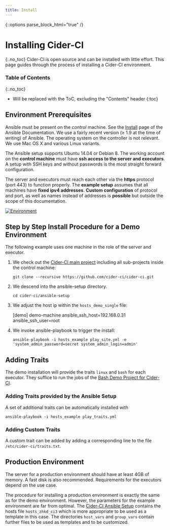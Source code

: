 ```yaml
---
title: Install
---
```

{::options parse_block_html="true" /}

# Installing Cider-CI 
{:.no_toc}
Cider-CI is open source and can be installed with little effort. This page
guides through the process of installing a Cider-CI environment.


### Table of Contents 
{:.no_toc}
* Will be replaced with the ToC, excluding the "Contents" header
{:toc}



## Environment Prerequisites 

<div class="row"> <div class="col-md-6">

Ansible must be present on the *control* machine. See the [Install][] page of
the Ansible Documentation. We use a fairly recent version (≥ 1.9 at the time of
writing) of Ansible. The operating system on the controller is not relevant. We
use Mac OS X and various Linux variants. 

The Ansible setup supports Ubuntu 14.04 or Debian 8. The working account on the
**control machine**  must have **ssh access to the server and executors**.
A setup with SSH keys and without passwords is the most straight forward
configuration. 

The server and executors must reach each other via the **https** protocol (port
443) to function properly. The **example setup** assumes that all machines have
**fixed ipv4 addresses**. **Custom configuration** of protocol and port, as
well as names instead of addresses is **possible** but outside the scope of
this documentation.

</div> <div class="col-md-6">

[![Environment](/installation/environment.svg)](/installation/environment.svg)


</div> </div>


## Step by Step Install Procedure for a Demo Environment

The following example uses one machine in the role of the server and executor.


1.  We check out the [Cider-CI main project][] including all sub-projects inside 
    the control machine: 

    `git clone --recursive https://github.com/cider-ci/cider-ci.git` 

2. We descend into the ansible-setup directory.

    `cd cider-ci/ansible-setup` 

3. We adjust the host ip within the `hosts_demo_single` file: 


      [demo]
      demo-machine ansible_ssh_host=192.168.0.31 ansible_ssh_user=root


4. We invoke ansible-playbook to trigger the install: 

    `ansible-playbook -i hosts_example play_site.yml -e 'system_admin_password=secret system_admin_login=admin'`


## Adding Traits 

The demo installation will provide the traits `linux` and `bash` for each
executor. They suffice to run the jobs of the [Bash Demo Project for
Cider-CI][]. 

### Adding Traits provided by the Ansible Setup 

A set of additional traits can be automatically installed with

`ansible-playbook -i hosts_example play_traits.yml`

### Adding Custom Traits

A custom trait can be added by adding a corresponding line to the file
`/etc/cider-ci/traits.txt`. 


## Production Environment 

The server for a production environment should have at least 4GB of memory.
A fast disk is also recommended. Requirements for the executors depend on the
use case. 

The procedure for installing a production environment is exactly the same as
for the demo environment. However, the parameters for the example environment
are far from optimal. The [Cider-CI Ansible Setup] contains the hosts file
`hosts_zhkd_ci3` which is more appropriate to be used as a template in this
case. The directories `host_vars` and `group_vars` contain further files to be
used as templates and to be customized. 



  [Bash Demo Project for Cider-CI]: https://github.com/cider-ci/cider-ci_demo-project-bash
  [Cider-CI Ansible Setup]: https://github.com/cider-ci/cider-ci_ansible-setup
  [Cider-CI main project]: https://github.com/cider-ci/cider-ci
  [Install]: http://docs.ansible.com/intro_installation.html
